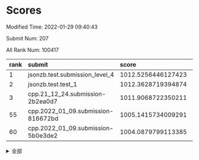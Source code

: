# Scores

Modified Time: 2022-01-29 09:40:43

Submit Num: 207

All Rank Num: 100417

| rank |               submit               |       score        |       sigma        | pk_num |
| :--- | :--------------------------------- | :----------------- | :----------------- | :----- |
| 1    | jsonzb.test.submission_level_4     | 1012.5256446127423 | 0.7975094100699031 | 1942   |
| 2    | jsonzb.test.test_1                 | 1012.3628719394874 | 0.7888503214952794 | 1943   |
| 3    | cpp.21_12_24.submission-2b2ea0d7   | 1011.9068722350211 | 0.7593944816640675 | 1936   |
| 55   | cpp.2022_01_09.submission-816672bd | 1005.1415734009291 | 0.7257429004358096 | 1945   |
| 60   | cpp.2022_01_09.submission-5b0e3de2 | 1004.0879799113385 | 0.7074680508863568 | 1940   |


<details>
<summary>全部</summary>

| rank |                 submit                 |       score        |       sigma        | pk_num |
| :--- | :------------------------------------- | :----------------- | :----------------- | :----- |
| 1    | jsonzb.test.submission_level_4         | 1012.5256446127423 | 0.7975094100699031 | 1942   |
| 2    | jsonzb.test.test_1                     | 1012.3628719394874 | 0.7888503214952794 | 1943   |
| 3    | cpp.21_12_24.submission-2b2ea0d7       | 1011.9068722350211 | 0.7593944816640675 | 1936   |
| 4    | gobigger.level_3.submission_level_3_24 | 1011.149401097104  | 0.770987698453915  | 1941   |
| 5    | gobigger.level_3.submission_level_3_19 | 1011.044314288819  | 0.7675493806574236 | 1943   |
| 6    | gobigger.level_3.submission_level_3_2  | 1011.0291047170269 | 0.7707318183284917 | 1942   |
| 7    | gobigger.level_3.submission_level_3_49 | 1010.980231909685  | 0.7700459195946507 | 1942   |
| 8    | gobigger.level_3.submission_level_3_6  | 1010.9558637625132 | 0.7646888730427779 | 1941   |
| 9    | gobigger.level_3.submission_level_3_18 | 1010.5329394307777 | 0.7668924580614772 | 1939   |
| 10   | gobigger.level_3.submission_level_3_12 | 1010.4925813261837 | 0.7470133300787556 | 1934   |
| 11   | gobigger.level_3.submission_level_3_10 | 1010.2852270026976 | 0.7601291149698213 | 1941   |
| 12   | gobigger.level_3.submission_level_3_17 | 1010.2791390685264 | 0.7621297022319492 | 1939   |
| 13   | gobigger.level_3.submission_level_3_4  | 1010.1367973885094 | 0.7619903545717214 | 1940   |
| 14   | gobigger.level_3.submission_level_3_41 | 1010.1355517325841 | 0.7753907108084671 | 1945   |
| 15   | gobigger.level_3.submission_level_3_14 | 1010.116364445369  | 0.7503295590756098 | 1936   |
| 16   | gobigger.level_3.submission_level_3_34 | 1010.0605568331516 | 0.749824153655745  | 1937   |
| 17   | gobigger.level_3.submission_level_3_46 | 1010.0506331865396 | 0.7591259852546919 | 1940   |
| 18   | gobigger.level_3.submission_level_3_37 | 1009.9802757550564 | 0.747057593924748  | 1938   |
| 19   | gobigger.level_3.submission_level_3_45 | 1009.9393887906315 | 0.7817839496861685 | 1936   |
| 20   | gobigger.level_3.submission_level_3_47 | 1009.9241994243363 | 0.7511450571234934 | 1940   |
| 21   | gobigger.level_3.submission_level_3_1  | 1009.9155831788551 | 0.763543394603775  | 1941   |
| 22   | gobigger.level_3.submission_level_3_13 | 1009.9018685836651 | 0.7475627715207437 | 1940   |
| 23   | gobigger.level_3.submission_level_3_38 | 1009.8974327172598 | 0.7768400832055123 | 1940   |
| 24   | gobigger.level_3.submission_level_3_3  | 1009.8913025200343 | 0.7405862548523601 | 1936   |
| 25   | gobigger.level_3.submission_level_3_32 | 1009.8583896358032 | 0.7602343146903503 | 1940   |
| 26   | gobigger.level_3.submission_level_3_44 | 1009.8495054417372 | 0.7548705292001553 | 1944   |
| 27   | gobigger.level_3.submission_level_3_0  | 1009.8388391738038 | 0.759530385598714  | 1940   |
| 28   | gobigger.level_3.submission_level_3_33 | 1009.8310641972238 | 0.7533374342902757 | 1940   |
| 29   | gobigger.level_3.submission_level_3_22 | 1009.8142383805488 | 0.7544405778206835 | 1945   |
| 30   | gobigger.level_3.submission_level_3_7  | 1009.7763569766523 | 0.7572918235217079 | 1944   |
| 31   | gobigger.level_3.submission_level_3_23 | 1009.7639704462135 | 0.7444732442487559 | 1940   |
| 32   | gobigger.level_3.submission_level_3_9  | 1009.6336046992785 | 0.7484858363497219 | 1937   |
| 33   | gobigger.level_3.submission_level_3_8  | 1009.5839682945921 | 0.7587082290792125 | 1940   |
| 34   | gobigger.level_3.submission_level_3_35 | 1009.568195349844  | 0.7386571126494339 | 1939   |
| 35   | gobigger.level_3.submission_level_3_21 | 1009.5492297213214 | 0.769905070035464  | 1935   |
| 36   | gobigger.level_3.submission_level_3_40 | 1009.5249851740022 | 0.758087820316964  | 1942   |
| 37   | gobigger.level_3.submission_level_3_29 | 1009.496927993806  | 0.7505786510674171 | 1931   |
| 38   | gobigger.level_3.submission_level_3_11 | 1009.4768915230862 | 0.7407984097157433 | 1948   |
| 39   | gobigger.level_3.submission_level_3_36 | 1009.4742960230994 | 0.7441167053635636 | 1939   |
| 40   | gobigger.level_3.submission_level_3_26 | 1009.4606105464783 | 0.7532405079002679 | 1939   |
| 41   | gobigger.level_3.submission_level_3_5  | 1009.4565747276731 | 0.7456229525660019 | 1944   |
| 42   | gobigger.level_3.submission_level_3_30 | 1009.3901615565065 | 0.750648121073808  | 1939   |
| 43   | gobigger.level_3.submission_level_3_25 | 1009.3089748824625 | 0.7729091873071997 | 1945   |
| 44   | gobigger.level_3.submission_level_3_42 | 1009.3082815812148 | 0.7626546394718487 | 1938   |
| 45   | gobigger.level_3.submission_level_3_43 | 1009.2349791121301 | 0.753079597398521  | 1939   |
| 46   | gobigger.level_3.submission_level_3_15 | 1009.2061266319175 | 0.7300363114581474 | 1943   |
| 47   | gobigger.level_3.submission_level_3_48 | 1009.1516362984879 | 0.7521407933099927 | 1939   |
| 48   | gobigger.level_3.submission_level_3_16 | 1009.0683354742481 | 0.7438999018081636 | 1939   |
| 49   | gobigger.level_3.submission_level_3_28 | 1009.0667425542156 | 0.7399129163920394 | 1935   |
| 50   | gobigger.level_3.submission_level_3_39 | 1008.99882846821   | 0.7471723987932065 | 1937   |
| 51   | gobigger.level_3.submission_level_3_31 | 1008.8096956061636 | 0.7471578087908334 | 1939   |
| 52   | gobigger.level_3.submission_level_3_20 | 1008.7341301606908 | 0.7598489736116668 | 1944   |
| 53   | gobigger.level_3.submission_level_3_27 | 1008.6347712824426 | 0.7553142434275635 | 1942   |
| 54   | gobigger.level_1.submission_level_1_36 | 1005.2455607945004 | 0.7243470966540377 | 1946   |
| 55   | cpp.2022_01_09.submission-816672bd     | 1005.1415734009291 | 0.7257429004358096 | 1945   |
| 56   | gobigger.level_1.submission_level_1_5  | 1005.0143045629715 | 0.7338598174601731 | 1939   |
| 57   | gobigger.level_1.submission_level_1_6  | 1004.8661792823909 | 0.7200424155084342 | 1942   |
| 58   | gobigger.level_1.submission_level_1_27 | 1004.823244477717  | 0.7183369204636156 | 1942   |
| 59   | gobigger.level_1.submission_level_1_44 | 1004.2795205637466 | 0.7172285043129835 | 1934   |
| 60   | cpp.2022_01_09.submission-5b0e3de2     | 1004.0879799113385 | 0.7074680508863568 | 1940   |
| 61   | gobigger.level_1.submission_level_1_34 | 1004.0287152010062 | 0.704299712274791  | 1942   |
| 62   | gobigger.level_1.submission_level_1_33 | 1003.9800150279282 | 0.7243141507776718 | 1939   |
| 63   | gobigger.level_1.submission_level_1_13 | 1003.9074461414206 | 0.712463359650354  | 1936   |
| 64   | gobigger.level_1.submission_level_1_14 | 1003.846260137796  | 0.7310098024978298 | 1940   |
| 65   | gobigger.level_1.submission_level_1_21 | 1003.8409295233021 | 0.7348557321253704 | 1946   |
| 66   | gobigger.level_1.submission_level_1_20 | 1003.8284282395948 | 0.7179158382684272 | 1940   |
| 67   | gobigger.level_1.submission_level_1_2  | 1003.8176892228671 | 0.7195649801397583 | 1946   |
| 68   | gobigger.level_1.submission_level_1_32 | 1003.7564975353157 | 0.7125330080167375 | 1939   |
| 69   | gobigger.level_1.submission_level_1_0  | 1003.7451339200976 | 0.7156350342037608 | 1942   |
| 70   | gobigger.level_1.submission_level_1_46 | 1003.6906345177199 | 0.7061161702514827 | 1943   |
| 71   | gobigger.level_1.submission_level_1_16 | 1003.6459895850288 | 0.7145678150210353 | 1942   |
| 72   | gobigger.level_1.submission_level_1_19 | 1003.626398725289  | 0.7153488975209991 | 1940   |
| 73   | gobigger.level_1.submission_level_1_26 | 1003.6072880261374 | 0.7183438921871393 | 1944   |
| 74   | gobigger.level_1.submission_level_1_43 | 1003.4531994908153 | 0.7061849739810211 | 1941   |
| 75   | gobigger.level_1.submission_level_1_15 | 1003.4420953060917 | 0.7065820367916358 | 1944   |
| 76   | gobigger.level_1.submission_level_1_10 | 1003.3852495365106 | 0.7145265759388484 | 1938   |
| 77   | gobigger.level_1.submission_level_1_28 | 1003.2898034480935 | 0.710647221383319  | 1941   |
| 78   | gobigger.level_1.submission_level_1_48 | 1003.248598257002  | 0.7234516244474305 | 1939   |
| 79   | gobigger.level_1.submission_level_1_25 | 1003.2146778162671 | 0.717018899203852  | 1939   |
| 80   | gobigger.level_1.submission_level_1_9  | 1003.1986633341819 | 0.7124869042502325 | 1938   |
| 81   | gobigger.level_1.submission_level_1_24 | 1003.1796036865103 | 0.7184158036653103 | 1945   |
| 82   | gobigger.level_1.submission_level_1_12 | 1003.122308098042  | 0.7163403650436525 | 1942   |
| 83   | gobigger.level_1.submission_level_1_11 | 1003.1101373426443 | 0.711602865720679  | 1938   |
| 84   | gobigger.level_1.submission_level_1_29 | 1003.0658931233411 | 0.7156706184325436 | 1940   |
| 85   | gobigger.level_1.submission_level_1_17 | 1003.0484312398288 | 0.7101425713358367 | 1940   |
| 86   | gobigger.level_1.submission_level_1_35 | 1002.9668848616639 | 0.7041873133851948 | 1947   |
| 87   | gobigger.level_1.submission_level_1_47 | 1002.9370964962876 | 0.7105147517771984 | 1939   |
| 88   | gobigger.level_1.submission_level_1_39 | 1002.8456034033132 | 0.7120167626553097 | 1938   |
| 89   | gobigger.level_1.submission_level_1_18 | 1002.8272706040784 | 0.7056351115243863 | 1938   |
| 90   | gobigger.level_1.submission_level_1_42 | 1002.820500181698  | 0.7068984268407537 | 1944   |
| 91   | gobigger.level_1.submission_level_1_38 | 1002.7703494502954 | 0.7054955911657358 | 1938   |
| 92   | gobigger.level_1.submission_level_1_22 | 1002.7695330660947 | 0.7099053520764511 | 1948   |
| 93   | gobigger.level_1.submission_level_1_30 | 1002.7003541513294 | 0.7158502163935289 | 1937   |
| 94   | gobigger.level_1.submission_level_1_41 | 1002.6983100422408 | 0.7194034602377861 | 1937   |
| 95   | gobigger.level_1.submission_level_1_49 | 1002.6922682716698 | 0.7164443861945758 | 1944   |
| 96   | gobigger.level_1.submission_level_1_37 | 1002.6855753686498 | 0.7064627123653486 | 1944   |
| 97   | gobigger.level_1.submission_level_1_45 | 1002.6780571511224 | 0.7150215311695485 | 1941   |
| 98   | gobigger.level_1.submission_level_1_8  | 1002.6499660079253 | 0.7173855152040218 | 1945   |
| 99   | gobigger.level_1.submission_level_1_1  | 1002.5655218647855 | 0.7054817054888202 | 1937   |
| 100  | gobigger.level_1.submission_level_1_40 | 1002.4697015370833 | 0.7160955425931183 | 1942   |
| 101  | gobigger.level_1.submission_level_1_4  | 1002.4176573905485 | 0.7131698066503857 | 1945   |
| 102  | gobigger.level_1.submission_level_1_3  | 1002.3841146595114 | 0.7124448901775005 | 1942   |
| 103  | gobigger.level_1.submission_level_1_31 | 1002.2677082020855 | 0.7160487501007669 | 1939   |
| 104  | gobigger.level_1.submission_level_1_7  | 1002.0188763684043 | 0.7150547102931502 | 1937   |
| 105  | gobigger.level_1.submission_level_1_23 | 1001.1635042957224 | 0.7037978799478678 | 1938   |
| 106  | gobigger.random.submission_random_31   | 997.9965935498414  | 0.7015247096725806 | 1942   |
| 107  | gobigger.random.submission_random_35   | 997.5182103255224  | 0.7059080481050408 | 1935   |
| 108  | gobigger.random.submission_random_40   | 996.9744144120625  | 0.7132621285063317 | 1941   |
| 109  | gobigger.random.submission_random_37   | 996.9213689766782  | 0.7016000214872932 | 1943   |
| 110  | gobigger.random.submission_random_22   | 996.8215481030464  | 0.7178899002900478 | 1941   |
| 111  | gobigger.random.submission_random_29   | 996.7260209922795  | 0.7218203742133591 | 1939   |
| 112  | gobigger.random.submission_random_0    | 996.7201730364517  | 0.7183891456013299 | 1938   |
| 113  | gobigger.random.submission_random_10   | 996.6618793081257  | 0.7163106306642159 | 1946   |
| 114  | gobigger.random.submission_random_15   | 996.6116109673287  | 0.7111569836667012 | 1942   |
| 115  | gobigger.random.submission_random_47   | 996.553407245267   | 0.7123918578773911 | 1938   |
| 116  | gobigger.random.submission_random_17   | 996.4553688208417  | 0.6934476902003239 | 1940   |
| 117  | gobigger.random.submission_random_38   | 996.4394106195286  | 0.6988787924165054 | 1937   |
| 118  | gobigger.random.submission_random_6    | 996.4323803645178  | 0.7163948905818338 | 1942   |
| 119  | gobigger.random.submission_random_16   | 996.4030531029522  | 0.7283053647026838 | 1943   |
| 120  | gobigger.random.submission_random_49   | 996.2774196551826  | 0.7022337433441809 | 1942   |
| 121  | gobigger.random.submission_random_41   | 996.2440835723597  | 0.7236682283198844 | 1940   |
| 122  | gobigger.random.submission_random_23   | 996.2153530553837  | 0.7135153728704077 | 1941   |
| 123  | gobigger.random.submission_random_33   | 996.1681028788411  | 0.7173304916345834 | 1937   |
| 124  | gobigger.random.submission_random_18   | 996.121786658849   | 0.7107172423812999 | 1937   |
| 125  | gobigger.random.submission_random_44   | 996.1110523741193  | 0.7221457053076228 | 1943   |
| 126  | gobigger.random.submission_random_14   | 996.0919170837436  | 0.7061068995718186 | 1939   |
| 127  | gobigger.random.submission_random_32   | 996.0468588266395  | 0.7213337026624549 | 1942   |
| 128  | gobigger.random.submission_random_36   | 996.0142181395078  | 0.7063982231763106 | 1940   |
| 129  | gobigger.random.submission_random_7    | 996.0068793005643  | 0.7118005745393664 | 1940   |
| 130  | gobigger.random.submission_random_8    | 996.0052919452021  | 0.7155657576458864 | 1939   |
| 131  | gobigger.random.submission_random_43   | 995.9625279794125  | 0.7054005423443188 | 1939   |
| 132  | gobigger.random.submission_random_19   | 995.9614681519596  | 0.710017250546093  | 1941   |
| 133  | gobigger.random.submission_random_11   | 995.918241815307   | 0.7194931992269169 | 1941   |
| 134  | gobigger.random.submission_random_30   | 995.898039387645   | 0.7218125299621238 | 1942   |
| 135  | gobigger.random.submission_random_3    | 995.8613726323229  | 0.7029635232944038 | 1942   |
| 136  | gobigger.random.submission_random_48   | 995.8120569591684  | 0.7004925200941222 | 1942   |
| 137  | gobigger.random.submission_random_45   | 995.7879509797948  | 0.6989418169126494 | 1938   |
| 138  | gobigger.random.submission_random_4    | 995.7032561570728  | 0.7109222818011551 | 1944   |
| 139  | gobigger.random.submission_random_21   | 995.6981870931841  | 0.7129784460905355 | 1942   |
| 140  | gobigger.random.submission_random_46   | 995.6814682461696  | 0.7092243095896675 | 1936   |
| 141  | gobigger.random.submission_random_28   | 995.6689254385885  | 0.7097743398563818 | 1938   |
| 142  | gobigger.random.submission_random_2    | 995.6317939697137  | 0.7040688621048256 | 1937   |
| 143  | gobigger.random.submission_random_9    | 995.5626673051626  | 0.7074575373913321 | 1939   |
| 144  | gobigger.random.submission_random_12   | 995.4898172542844  | 0.7099338370348159 | 1944   |
| 145  | gobigger.random.submission_random_42   | 995.4440659204006  | 0.7258723638189586 | 1938   |
| 146  | gobigger.random.submission_random_39   | 995.4293084749779  | 0.7008769860470617 | 1940   |
| 147  | gobigger.random.submission_random_13   | 995.3892255645222  | 0.7289671408493839 | 1933   |
| 148  | gobigger.random.submission_random_25   | 995.3684725865783  | 0.7096238925664419 | 1939   |
| 149  | gobigger.random.submission_random_24   | 995.3301339375138  | 0.7115330261422197 | 1937   |
| 150  | gobigger.random.submission_random_20   | 995.3180977438642  | 0.7082178516527597 | 1942   |
| 151  | gobigger.random.submission_random_34   | 995.0218258132422  | 0.7030931576999228 | 1942   |
| 152  | gobigger.random.submission_random_26   | 994.9688730693808  | 0.7177424271581961 | 1938   |
| 153  | gobigger.random.submission_random_27   | 994.8908470818773  | 0.7092041533526252 | 1944   |
| 154  | gobigger.random.submission_random_5    | 994.5546394854066  | 0.7097039093936447 | 1943   |
| 155  | gobigger.level_2.submission_level_2_12 | 994.5099259288503  | 0.7455936446879874 | 1940   |
| 156  | gobigger.random.submission_random_1    | 994.1070719398101  | 0.7189196757124676 | 1943   |
| 157  | gobigger.level_2.submission_level_2_46 | 994.0294761181677  | 0.7256694581600747 | 1940   |
| 158  | gobigger.level_2.submission_level_2_3  | 993.8104909099471  | 0.7343945282485428 | 1940   |
| 159  | gobigger.level_2.submission_level_2_17 | 993.4516365569314  | 0.7222566444932537 | 1944   |
| 160  | gobigger.level_2.submission_level_2_0  | 993.1696048097036  | 0.7446245185441667 | 1943   |
| 161  | gobigger.level_2.submission_level_2_36 | 993.0978904561414  | 0.7412077128826999 | 1941   |
| 162  | gobigger.level_2.submission_level_2_1  | 993.0740767285521  | 0.7270487243858379 | 1943   |
| 163  | gobigger.level_2.submission_level_2_41 | 992.9980516896017  | 0.7321409278018648 | 1943   |
| 164  | gobigger.level_2.submission_level_2_42 | 992.9371206613297  | 0.759138793858838  | 1944   |
| 165  | gobigger.level_2.submission_level_2_19 | 992.8997890015809  | 0.7228212412240661 | 1943   |
| 166  | gobigger.level_2.submission_level_2_31 | 992.849994347298   | 0.7334661675194378 | 1944   |
| 167  | gobigger.level_2.submission_level_2_4  | 992.7357397084751  | 0.7600816102968566 | 1937   |
| 168  | gobigger.level_2.submission_level_2_40 | 992.5998736908504  | 0.7453499754913464 | 1935   |
| 169  | gobigger.level_2.submission_level_2_30 | 992.4938909571224  | 0.7513156647043547 | 1945   |
| 170  | gobigger.level_2.submission_level_2_27 | 992.4801007499458  | 0.7415181776487264 | 1940   |
| 171  | gobigger.level_2.submission_level_2_9  | 992.3923871163397  | 0.7309213299096633 | 1938   |
| 172  | gobigger.level_2.submission_level_2_6  | 992.3699805909044  | 0.7432966806587776 | 1940   |
| 173  | gobigger.level_2.submission_level_2_47 | 992.368221809216   | 0.7314919487113383 | 1938   |
| 174  | gobigger.level_2.submission_level_2_25 | 992.325255487834   | 0.7565182399715082 | 1943   |
| 175  | gobigger.level_2.submission_level_2_26 | 992.2631443868879  | 0.7398150019571333 | 1944   |
| 176  | gobigger.level_2.submission_level_2_14 | 992.2526005742753  | 0.748298247039783  | 1936   |
| 177  | gobigger.level_2.submission_level_2_37 | 992.238907486884   | 0.7415282974355931 | 1941   |
| 178  | gobigger.level_2.submission_level_2_48 | 992.1376355440733  | 0.7348949184039972 | 1941   |
| 179  | gobigger.level_2.submission_level_2_5  | 992.0873700005383  | 0.7547947643554521 | 1941   |
| 180  | gobigger.level_2.submission_level_2_15 | 991.96789415282    | 0.7430631600722073 | 1936   |
| 181  | gobigger.level_2.submission_level_2_33 | 991.9632130561906  | 0.7607323814330831 | 1942   |
| 182  | gobigger.level_2.submission_level_2_20 | 991.9141120691589  | 0.7533174010507631 | 1937   |
| 183  | gobigger.level_2.submission_level_2_11 | 991.8737382749006  | 0.759325037148225  | 1936   |
| 184  | gobigger.level_2.submission_level_2_29 | 991.8584453008402  | 0.7442670409940254 | 1943   |
| 185  | gobigger.level_2.submission_level_2_23 | 991.836303163554   | 0.7361973547005661 | 1941   |
| 186  | gobigger.level_2.submission_level_2_39 | 991.8261784544844  | 0.7422074222567239 | 1937   |
| 187  | gobigger.level_2.submission_level_2_35 | 991.8107562833349  | 0.7408255499575107 | 1944   |
| 188  | gobigger.level_2.submission_level_2_16 | 991.8069327222297  | 0.7334962840141861 | 1938   |
| 189  | gobigger.level_2.submission_level_2_13 | 991.759701734522   | 0.753268238295953  | 1940   |
| 190  | gobigger.level_2.submission_level_2_44 | 991.7015505630432  | 0.7353888758550671 | 1938   |
| 191  | gobigger.level_2.submission_level_2_10 | 991.687419766763   | 0.7437562671959606 | 1937   |
| 192  | gobigger.level_2.submission_level_2_28 | 991.6095568544298  | 0.7361302124521415 | 1941   |
| 193  | gobigger.level_2.submission_level_2_8  | 991.4970461818191  | 0.7578267525654666 | 1939   |
| 194  | gobigger.level_2.submission_level_2_21 | 991.4533714224992  | 0.7582554159634853 | 1943   |
| 195  | gobigger.level_2.submission_level_2_32 | 991.2910815956064  | 0.7591033453288077 | 1944   |
| 196  | gobigger.level_2.submission_level_2_24 | 991.2906355980733  | 0.7577395245330513 | 1938   |
| 197  | gobigger.level_2.submission_level_2_49 | 991.222876748539   | 0.7526129927465751 | 1944   |
| 198  | gobigger.level_2.submission_level_2_7  | 991.1242501620434  | 0.7404175653612372 | 1946   |
| 199  | gobigger.level_2.submission_level_2_18 | 991.0711969493715  | 0.7454018042138887 | 1934   |
| 200  | gobigger.level_2.submission_level_2_43 | 991.0393779128057  | 0.7546087142911609 | 1934   |
| 201  | gobigger.level_2.submission_level_2_22 | 990.9566533438328  | 0.7520857365511308 | 1939   |
| 202  | gobigger.level_2.submission_level_2_45 | 990.8101433628574  | 0.7516645480878857 | 1943   |
| 203  | gobigger.level_2.submission_level_2_34 | 990.1729253295318  | 0.7862741126077735 | 1945   |
| 204  | gobigger.level_2.submission_level_2_2  | 990.0366544473331  | 0.7677120162188106 | 1946   |
| 205  | gobigger.level_2.submission_level_2_38 | 990.009305675504   | 0.7778156167039257 | 1940   |
| 206  | gobigger.none.submission_none_1        | 977.6980508164362  | 1.3246949009571232 | 1947   |
| 207  | gobigger.none.submission_none_0        | 975.607777738906   | 1.4899420754995167 | 1934   |

</details>